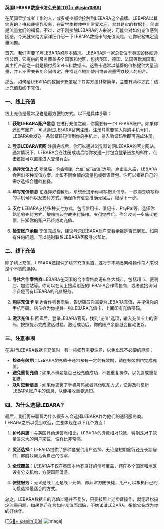 **英国LEBARA数据卡怎么充值[[TG💪+ @esim1088](https://t.me/s/esim1088)]**

在英国留学或者工作的人，或多或少都会接触到LEBARA这个品牌。LEBARA以其实惠的价格和便捷的服务，在留学生群体中非常受欢迎。尤其是它的数据卡，简直是流量党们的福音。不过，对于刚接触LEBARA的人来说，可能会对如何充值感到困惑。今天就来给大家详细介绍一下LEBARA数据卡的充值流程，让你轻松搞定流量问题。

首先，我们需要了解LEBARA的基本情况。LEBARA是一家总部位于英国的移动通信公司，它提供的服务覆盖多个国家和地区，包括英国、德国、法国等欧洲国家。其主打产品之一就是预付费SIM卡和数据卡。这些卡通常以低廉的价格提供大量流量，并且不需要长期合同绑定，非常适合短期使用或者流量需求较大的用户。

那么，如何给LEBARA的数据卡充值呢？其实方法非常简单，主要有两种方式：线上充值和线下充值。

### **一、线上充值**

线上充值是最常见也是最方便的方式。以下是具体步骤：

1. **获取LEBARA账户信息**
   在进行充值之前，你需要有一个LEBARA账户。如果你还没有账户，可以通过LEBARA官网注册。注册时需要输入你的手机号码，LEBARA会发送一条验证码短信到你的手机上，输入验证码后即可完成注册。

2. **登录LEBARA官网**
   注册完成后，你可以通过浏览器访问LEBARA的官方网站。通常情况下，LEBARA会在注册成功后给你发送一封包含登录链接的邮件，点击链接可以直接进入登录页面。

3. **选择充值方式**
   登录后，你会看到“充值”或“加值”选项。点击进入后，LEBARA会列出多种充值方案，比如不同金额的流量包或者语音包。你可以根据自己的需求选择合适的套餐。

4. **填写充值信息**
   在选择好套餐后，系统会提示你填写相关信息。一般需要填写你的手机号码以及支付方式。确保所有信息准确无误后，继续下一步。

5. **支付**
   LEBARA支持多种支付方式，包括信用卡、借记卡、PayPal等。选择你熟悉的支付方式，按照提示完成支付操作。支付完成后，你会收到一条确认短信，告知你的账户已经成功充值。

6. **检查账户余额**
   充值完成后，建议登录LEBARA账户查看余额是否已到账。如果有任何问题，可以随时联系LEBARA客服寻求帮助。

### **二、线下充值**

除了线上充值，LEBARA还提供了线下充值渠道，这对于不熟悉网络操作的人来说是个不错的选择。

1. **寻找合作零售商**
   LEBARA在英国的合作零售商遍布各大城市，包括超市、便利店、加油站等。你可以在网上搜索附近的LEBARA合作零售商，或者直接询问店员是否有LEBARA的充值服务。

2. **购买充值卡**
   到达合作零售商后，告诉店员你需要为LEBARA充值，并提供你的手机号码。店员会为你提供一张LEBARA充值卡，上面印有充值密码。

3. **激活充值卡**
   回家后，登录LEBARA官网，找到“充值”选项，输入充值卡上的密码，按照提示完成激活过程。激活成功后，你的账户余额就会自动更新。

### **三、注意事项**

在进行LEBARA数据卡充值时，有一些细节需要注意，以免出现不必要的麻烦：

- **检查有效期**：LEBARA的充值卡通常都有一定的有效期，请在有效期内完成充值。
- **避免重复充值**：如果不确定是否已经充值成功，不要重复操作，以免造成重复扣费。
- **及时更新信息**：如果你更换了手机号码或者其他联系方式，记得及时更新LEBARA账户中的信息，以便接收重要通知。

### **四、为什么选择LEBARA？**

最后，我们再来聊聊为什么很多人会选择LEBARA作为他们的通讯服务商。LEBARA之所以受到欢迎，主要体现在以下几个方面：

1. **价格实惠**：与英国其他运营商相比，LEBARA的资费相对较低，特别是对于流量需求大的用户来说，性价比非常高。
   
2. **灵活选择**：LEBARA提供了多种套餐供用户选择，无论是短期旅行还是长期居住，都能找到适合自己的方案。

3. **全球覆盖**：LEBARA不仅在英国本地有良好的信号覆盖，还在多个国家和地区设有分支机构，方便国际漫游。

4. **便捷服务**：无论是线上还是线下充值，都非常方便快捷，用户可以根据自己的习惯选择最适合的方式。

总之，LEBARA数据卡的充值过程并不复杂，只要按照上述步骤操作，就能轻松搞定流量问题。如果你还在为如何充值而烦恼，不妨试试LEBARA，相信它会成为你的好伙伴。

[[TG💪+ @esim1088](https://t.me/s/esim1088) ![Image](https://i.postimg.cc/4NQfJmqS/Snipaste-2025-05-13-00-14-12.png)]